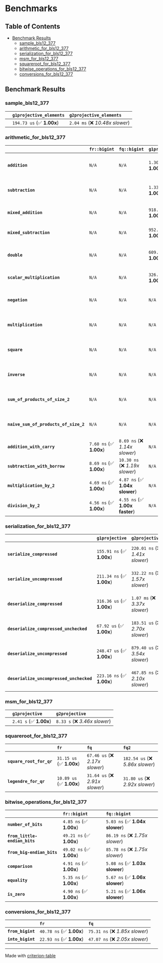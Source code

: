 # Benchmarks

## Table of Contents

- [Benchmark Results](#benchmark-results)
    - [sample_bls12_377](#sample_bls12_377)
    - [arithmetic_for_bls12_377](#arithmetic_for_bls12_377)
    - [serialization_for_bls12_377](#serialization_for_bls12_377)
    - [msm_for_bls12_377](#msm_for_bls12_377)
    - [squareroot_for_bls12_377](#squareroot_for_bls12_377)
    - [bitwise_operations_for_bls12_377](#bitwise_operations_for_bls12_377)
    - [conversions_for_bls12_377](#conversions_for_bls12_377)

## Benchmark Results

### sample_bls12_377

|        | `g1projective_elements`          | `g2projective_elements`           |
|:-------|:---------------------------------|:--------------------------------- |
|        | `194.73 us` (✅ **1.00x**)        | `2.04 ms` (❌ *10.48x slower*)     |

### arithmetic_for_bls12_377

|                                       | `fr::bigint`            | `fq::bigint`                    | `g1projective`            | `g2projective`                 | `fq2`                            | `fq12`                            | `fq`                              | `fr`                              |
|:--------------------------------------|:------------------------|:--------------------------------|:--------------------------|:-------------------------------|:---------------------------------|:----------------------------------|:----------------------------------|:--------------------------------- |
| **`addition`**                        | `N/A`                   | `N/A`                           | `1.30 us` (✅ **1.00x**)   | `4.79 us` (❌ *3.68x slower*)   | `23.52 ns` (🚀 **55.32x faster**) | `198.93 ns` (🚀 **6.54x faster**)  | `12.65 ns` (🚀 **102.91x faster**) | `8.74 ns` (🚀 **148.88x faster**)  |
| **`subtraction`**                     | `N/A`                   | `N/A`                           | `1.33 us` (✅ **1.00x**)   | `4.84 us` (❌ *3.64x slower*)   | `23.50 ns` (🚀 **56.49x faster**) | `163.38 ns` (🚀 **8.13x faster**)  | `13.15 ns` (🚀 **100.96x faster**) | `8.79 ns` (🚀 **151.09x faster**)  |
| **`mixed_addition`**                  | `N/A`                   | `N/A`                           | `918.85 ns` (✅ **1.00x**) | `3.42 us` (❌ *3.73x slower*)   | `N/A`                            | `N/A`                             | `N/A`                             | `N/A`                             |
| **`mixed_subtraction`**               | `N/A`                   | `N/A`                           | `952.07 ns` (✅ **1.00x**) | `3.45 us` (❌ *3.63x slower*)   | `N/A`                            | `N/A`                             | `N/A`                             | `N/A`                             |
| **`double`**                          | `N/A`                   | `N/A`                           | `609.42 ns` (✅ **1.00x**) | `2.28 us` (❌ *3.74x slower*)   | `12.58 ns` (🚀 **48.44x faster**) | `73.96 ns` (🚀 **8.24x faster**)   | `7.12 ns` (🚀 **85.65x faster**)   | `5.85 ns` (🚀 **104.11x faster**)  |
| **`scalar_multiplication`**           | `N/A`                   | `N/A`                           | `326.64 us` (✅ **1.00x**) | `1.17 ms` (❌ *3.57x slower*)   | `N/A`                            | `N/A`                             | `N/A`                             | `N/A`                             |
| **`negation`**                        | `N/A`                   | `N/A`                           | `N/A`                     | `N/A`                          | `22.14 ns` (❌ *3.60x slower*)    | `94.57 ns` (❌ *15.39x slower*)    | `18.44 ns` (❌ *3.00x slower*)     | `6.14 ns` (✅ **1.00x**)           |
| **`multiplication`**                  | `N/A`                   | `N/A`                           | `N/A`                     | `N/A`                          | `266.70 ns` (❌ *6.23x slower*)   | `7.12 us` (❌ *166.29x slower*)    | `78.06 ns` (❌ *1.82x slower*)     | `42.83 ns` (✅ **1.00x**)          |
| **`square`**                          | `N/A`                   | `N/A`                           | `N/A`                     | `N/A`                          | `235.92 ns` (❌ *6.60x slower*)   | `5.04 us` (❌ *141.04x slower*)    | `66.65 ns` (❌ *1.87x slower*)     | `35.72 ns` (✅ **1.00x**)          |
| **`inverse`**                         | `N/A`                   | `N/A`                           | `N/A`                     | `N/A`                          | `15.19 us` (❌ *2.13x slower*)    | `27.63 us` (❌ *3.87x slower*)     | `14.82 us` (❌ *2.07x slower*)     | `7.15 us` (✅ **1.00x**)           |
| **`sum_of_products_of_size_2`**       | `N/A`                   | `N/A`                           | `N/A`                     | `N/A`                          | `578.13 ns` (❌ *9.24x slower*)   | `14.56 us` (❌ *232.65x slower*)   | `117.36 ns` (❌ *1.87x slower*)    | `62.59 ns` (✅ **1.00x**)          |
| **`naive_sum_of_products_of_size_2`** | `N/A`                   | `N/A`                           | `N/A`                     | `N/A`                          | `563.53 ns` (❌ *6.32x slower*)   | `14.52 us` (❌ *162.98x slower*)   | `163.84 ns` (❌ *1.84x slower*)    | `89.11 ns` (✅ **1.00x**)          |
| **`addition_with_carry`**             | `7.60 ns` (✅ **1.00x**) | `8.69 ns` (❌ *1.14x slower*)    | `N/A`                     | `N/A`                          | `N/A`                            | `N/A`                             | `N/A`                             | `N/A`                             |
| **`subtraction_with_borrow`**         | `8.69 ns` (✅ **1.00x**) | `10.30 ns` (❌ *1.19x slower*)   | `N/A`                     | `N/A`                          | `N/A`                            | `N/A`                             | `N/A`                             | `N/A`                             |
| **`multiplication_by_2`**             | `4.69 ns` (✅ **1.00x**) | `4.87 ns` (✅ **1.04x slower**)  | `N/A`                     | `N/A`                          | `N/A`                            | `N/A`                             | `N/A`                             | `N/A`                             |
| **`division_by_2`**                   | `4.56 ns` (✅ **1.00x**) | `4.55 ns` (✅ **1.00x faster**)  | `N/A`                     | `N/A`                          | `N/A`                            | `N/A`                             | `N/A`                             | `N/A`                             |

### serialization_for_bls12_377

|                                          | `g1projective`            | `g2projective`                   | `fr`                               | `fq`                               | `fq2`                               | `fq12`                            |
|:-----------------------------------------|:--------------------------|:---------------------------------|:-----------------------------------|:-----------------------------------|:------------------------------------|:--------------------------------- |
| **`serialize_compressed`**               | `155.91 ns` (✅ **1.00x**) | `220.01 ns` (❌ *1.41x slower*)   | `32.36 ns` (🚀 **4.82x faster**)    | `55.09 ns` (🚀 **2.83x faster**)    | `109.19 ns` (✅ **1.43x faster**)    | `841.70 ns` (❌ *5.40x slower*)    |
| **`serialize_uncompressed`**             | `211.34 ns` (✅ **1.00x**) | `332.22 ns` (❌ *1.57x slower*)   | `31.12 ns` (🚀 **6.79x faster**)    | `55.17 ns` (🚀 **3.83x faster**)    | `109.08 ns` (🚀 **1.94x faster**)    | `814.26 ns` (❌ *3.85x slower*)    |
| **`deserialize_compressed`**             | `316.36 us` (✅ **1.00x**) | `1.07 ms` (❌ *3.37x slower*)     | `51.42 ns` (🚀 **6152.43x faster**) | `94.31 ns` (🚀 **3354.40x faster**) | `212.73 ns` (🚀 **1487.13x faster**) | `1.30 us` (🚀 **243.44x faster**)  |
| **`deserialize_compressed_unchecked`**   | `67.92 us` (✅ **1.00x**)  | `183.51 us` (❌ *2.70x slower*)   | `51.44 ns` (🚀 **1320.54x faster**) | `94.09 ns` (🚀 **721.88x faster**)  | `212.65 ns` (🚀 **319.42x faster**)  | `1.30 us` (🚀 **52.28x faster**)   |
| **`deserialize_uncompressed`**           | `248.47 us` (✅ **1.00x**) | `879.40 us` (❌ *3.54x slower*)   | `51.26 ns` (🚀 **4847.18x faster**) | `94.06 ns` (🚀 **2641.61x faster**) | `212.52 ns` (🚀 **1169.15x faster**) | `1.30 us` (🚀 **191.41x faster**)  |
| **`deserialize_uncompressed_unchecked`** | `223.16 ns` (✅ **1.00x**) | `467.85 ns` (❌ *2.10x slower*)   | `51.31 ns` (🚀 **4.35x faster**)    | `94.06 ns` (🚀 **2.37x faster**)    | `212.54 ns` (✅ **1.05x faster**)    | `1.29 us` (❌ *5.80x slower*)      |

### msm_for_bls12_377

|        | `g1projective`          | `g2projective`                 |
|:-------|:------------------------|:------------------------------ |
|        | `2.41 s` (✅ **1.00x**)  | `8.33 s` (❌ *3.46x slower*)    |

### squareroot_for_bls12_377

|                          | `fr`                     | `fq`                            | `fq2`                             |
|:-------------------------|:-------------------------|:--------------------------------|:--------------------------------- |
| **`square_root_for_qr`** | `31.15 us` (✅ **1.00x**) | `67.46 us` (❌ *2.17x slower*)   | `182.54 us` (❌ *5.86x slower*)    |
| **`legendre_for_qr`**    | `10.89 us` (✅ **1.00x**) | `31.64 us` (❌ *2.91x slower*)   | `31.80 us` (❌ *2.92x slower*)     |

### bitwise_operations_for_bls12_377

|                               | `fr::bigint`             | `fq::bigint`                     |
|:------------------------------|:-------------------------|:-------------------------------- |
| **`number_of_bits`**          | `4.85 ns` (✅ **1.00x**)  | `5.03 ns` (✅ **1.04x slower**)   |
| **`from_little-endian_bits`** | `49.21 ns` (✅ **1.00x**) | `86.19 ns` (❌ *1.75x slower*)    |
| **`from_big-endian_bits`**    | `49.02 ns` (✅ **1.00x**) | `85.78 ns` (❌ *1.75x slower*)    |
| **`comparison`**              | `4.91 ns` (✅ **1.00x**)  | `5.08 ns` (✅ **1.03x slower**)   |
| **`equality`**                | `5.35 ns` (✅ **1.00x**)  | `5.67 ns` (✅ **1.06x slower**)   |
| **`is_zero`**                 | `4.90 ns` (✅ **1.00x**)  | `5.21 ns` (✅ **1.06x slower**)   |

### conversions_for_bls12_377

|                   | `fr`                     | `fq`                             |
|:------------------|:-------------------------|:-------------------------------- |
| **`from_bigint`** | `40.78 ns` (✅ **1.00x**) | `75.31 ns` (❌ *1.85x slower*)    |
| **`into_bigint`** | `22.93 ns` (✅ **1.00x**) | `47.07 ns` (❌ *2.05x slower*)    |

---
Made with [criterion-table](https://github.com/nu11ptr/criterion-table)


